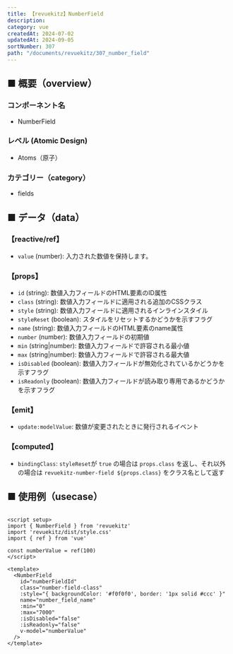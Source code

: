 ```yaml
---
title: 【revuekitz】NumberField
description:
category: vue
createdAt: 2024-07-02
updatedAt: 2024-09-05
sortNumber: 307
path: "/documents/revuekitz/307_number_field"
---
```


<nuxt-content-wrapper>

## ■ 概要（overview）
### コンポーネント名
- NumberField

### レベル (Atomic Design)
-  Atoms（原子）

### カテゴリー（category）
- fields

## ■ データ（data）

### 【reactive/ref】
- `value` (number): 入力された数値を保持します。

### 【props】
- `id` (string): 数値入力フィールドのHTML要素のID属性
- `class` (string): 数値入力フィールドに適用される追加のCSSクラス
- `style` (string): 数値入力フィールドに適用されるインラインスタイル
- `styleReset` (boolean): スタイルをリセットするかどうかを示すフラグ
- `name` (string): 数値入力フィールドのHTML要素のname属性
- `number` (number): 数値入力フィールドの初期値
- `min` (string|number): 数値入力フィールドで許容される最小値
- `max` (string|number): 数値入力フィールドで許容される最大値
- `isDisabled` (boolean): 数値入力フィールドが無効化されているかどうかを示すフラグ
- `isReadonly` (boolean): 数値入力フィールドが読み取り専用であるかどうかを示すフラグ

### 【emit】
- `update:modelValue`: 数値が変更されたときに発行されるイベント

### 【computed】
- `bindingClass`: `styleReset`が `true` の場合は `props.class` を返し、それ以外の場合は `revuekitz-number-field ${props.class}` をクラス名として返す

## ■ 使用例（usecase）
```vue

<script setup>
import { NumberField } from 'revuekitz'
import 'revuekitz/dist/style.css'
import { ref } from 'vue'

const numberValue = ref(100)
</script>

<template>
  <NumberField
    id="numberFieldId"
    class="number-field-class"
    :style="{ backgroundColor: '#f0f0f0', border: '1px solid #ccc' }"
    name="number_field_name"
    :min="0"
    :max="7000"
    :isDisabled="false"
    :isReadonly="false"
    v-model="numberValue"
  />
</template>

```

</nuxt-content-wrapper>